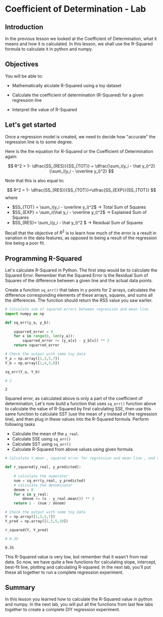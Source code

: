 
# Coefficient of Determination - Lab

## Introduction
In the previous lesson we looked at the Coefficient of Determination, what it means and how it is calculated. In this lesson, we shall use the R-Squared formula to calculate it in python and numpy. 

## Objectives

You will be able to:

* Mathematically alculate R-Squared using a toy dataset

* Calculate the coefficient of determination (R-Squared) for a given regression line

* Interpret the value of R-Squared


## Let's get started

Once a regression model is created, we need to decide how "accurate" the regression line is to some degree. 


Here is the the equation for R-Squared or the Coefficient of Determination again: 

$$ R^2 = 1- \dfrac{SS_{RES}}{SS_{TOT}} = \dfrac{\sum_i(y_i - \hat y_i)^2}{\sum_i(y_i - \overline y_i)^2} $$
 
 Note that this is also equal to:

$$ R^2 = 1- \dfrac{SS_{RES}}{SS_{TOT}}=\dfrac{SS_{EXP}}{SS_{TOT}} $$
where

- $SS_{TOT} = \sum_i(y_i - \overline y_i)^2$ $\rightarrow$ Total Sum of Squares  
-  $SS_{EXP} = \sum_i(\hat y_i - \overline y_i)^2$ $\rightarrow$  Explained Sum of Squares
- $SS_{RES}= \sum_i(y_i - \hat y_i)^2 $ $\rightarrow$ Residual Sum of Squares

Recall that the objective of $R^2$ is to learn how much of the error is a result in variation in the data features, as opposed to being a result of the regression line being a poor fit.

## Programming R-Squared

Let's calculate R-Squared in Python. The first step would be to calculate the Squared Error. Remember that the Squared Error is the Residual Sum of Squares of the difference between a given line and the actual data points.

Create a function `sq_err()` that takes in y points for 2 arrays, calculates the difference corresponding elements of these arrays, squares, and sums all the differences. The function should return the RSS value you saw earlier.


```python
# Calculate sum of squared errors between regression and mean line 
import numpy as np

def sq_err(y_a, y_b):
        
    squarred_error = 0
    for x in range(0, len(y_a)):
        squarred_error += (y_a[x] - y_b[x]) ** 2
    return squarred_error

# Check the output with some toy data
Y_a = np.array([1,3,5,7])
Y_b = np.array([1,4,5,8])

sq_err(Y_a, Y_b)

# 2
```




    2



Squared error, as calculated above is only a part of the coefficient of determination, Let's now build a function that uses `sq_err()` function above to calculate the value of R-Squared by first calculating SSE, then use this same function to calculate SST (use the mean of $y$ instead of the regression line), and then plug in these values into the R-Squared formula. Perform following tasks
* Calculate the mean of the `y_real`.
* Calculate SSE using `sq_err()`
* Calculate SST using `sq_err()`
* Calculate R-Squared from above values using given formula. 



```python
# Calculate Y_mean , squared error for regression and mean line , and calculate r-squared

def r_squared(y_real, y_predicted):
    
    # calculate the numerator
    num = sq_err(y_real, y_predicted)
    # calculate the denominator
    denom = 0
    for x in y_real:
        denom += (x - y_real.mean()) ** 2
    return 1 - (num / denom)

# Check the output with some toy data
Y = np.array([1,3,5,7])
Y_pred = np.array([1,5,5,10])

r_squared(Y, Y_pred)

# 0.35
```




    0.35



This R-Squared value is very low, but remember that it wasn't from real data. So now, we have quite a few functions for calculating slope, intercept, best-fit line, plotting and calculating R-squared. In the next lab, you'll put these all together to run a complete regression experiment.

## Summary
In this lesson you learned how to calculate the R-Squared value in python and numpy. In the next lab, you will put all the functions from last few labs together to create a complete DIY regression experiment. 
